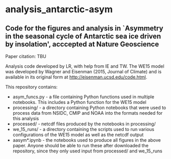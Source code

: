 # analysis_antarctic-asym

## Code for the figures and analysis in `Asymmetry in the seasonal cycle of Antarctic sea ice driven by insolation', acccepted at Nature Geoscience

Paper citation: TBU

Analysis code developed by LR, with help from IE and TW. The WE15 model was developed by Wagner and Eisenman (2015, Journal of Climate) and is available in its original form at http://eisenman.ucsd.edu/code.html.

This repository contains:

- asym_funcs.py - a file containing Python functions used in multiple notebooks. This includes a Python function for the WE15 model
- processing/ - a directory containing Python notebooks that were used to process data from NSIDC, CMIP and NOAA into the formats needed for this analysis 
- processed/ - netcdf files produced by the notebooks in processing/
- we_15_runs/ - a directory containing the scripts used to run various configurations of the WE15 model as well as the netcdf output
- aasym*.ipynb - the notebooks used to produce all figures in the above paper. Anyone should be able to run these after downloaded the repository, since they only used input from processed/ and we_15_runs
